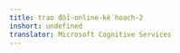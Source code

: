 ```yaml
---
title: trao đổi-online-kế hoạch-2
inshort: undefined
translator: Microsoft Cognitive Services
---
```




